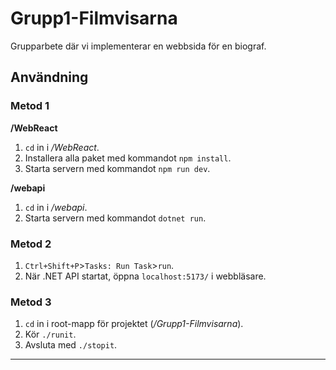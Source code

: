 # Grupp1-Filmvisarna

Grupparbete där vi implementerar en webbsida för en biograf.

## Användning

### Metod 1

**/WebReact**
1. `cd` in i */WebReact*.
2. Installera alla paket med kommandot `npm install`.
3. Starta servern med kommandot `npm run dev`.

**/webapi**
1. `cd` in i */webapi*.
2. Starta servern med kommandot `dotnet run`.

### Metod 2

1. `Ctrl+Shift+P`>`Tasks: Run Task`>`run`.
2. När .NET API startat, öppna `localhost:5173/` i webbläsare.

### Metod 3

1. `cd` in i root-mapp för projektet (*/Grupp1-Filmvisarna*).
2. Kör `./runit`.
3. Avsluta med `./stopit`.

---